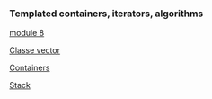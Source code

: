 ### Templated containers, iterators, algorithms

[module 8](https://github.com/qingqingqingli/CPP/wiki/Module08)

[Classe vector](https://learn.microsoft.com/pt-br/cpp/standard-library/vector-class?view=msvc-170)

[Containers](https://cplusplus.com/reference/stl/)

[Stack](https://cplusplus.com/reference/stack/stack/)